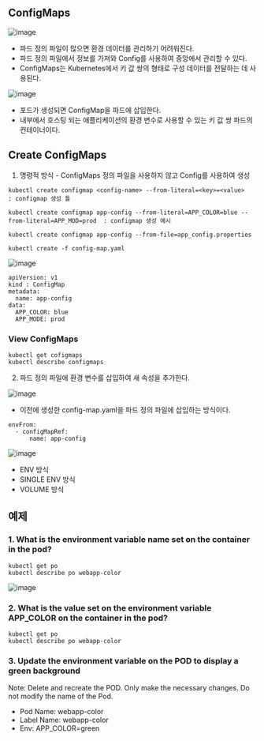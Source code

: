 ## ConfigMaps

![image](https://user-images.githubusercontent.com/81672260/169731244-02b85370-1f0f-4b94-aa26-055805aada3f.png)
- 파드 정의 파일이 많으면 환경 데이터를 관리하기 어려워진다.
- 파드 정의 파일에서 정보를 가져와 Config를 사용하여 중앙에서 관리할 수 있다.
- ConfigMaps는 Kubernetes에서 키 값 쌍의 형태로 구성 데이터를 전달하는 데 사용된다.



![image](https://user-images.githubusercontent.com/81672260/169731373-fe583033-d575-441f-bbd8-ac6b5d051dda.png)
- 포드가 생성되면 ConfigMap을 파드에 삽입한다.
- 내부에서 호스팅 되는 애플리케이션의 환경 변수로 사용할 수 있는 키 값 쌍 파드의 컨테이너이다.

## Create ConfigMaps

1. 명령적 방식 - ConfigMaps 정의 파일을 사용하지 않고 Config를 사용하여 생성

```
kubectl create configmap <config-name> --from-literal=<key>=<value>   : configmap 생성 틀

kubectl create configmap app-config --from-literal=APP_COLOR=blue --from-literal=APP_MOD=prod  : configmap 생성 예시

kubectl create configmap app-config --from-file=app_config.properties

kubectl create -f config-map.yaml

```

![image](https://user-images.githubusercontent.com/81672260/169744057-e743f873-4be8-456a-967b-1f78deee493a.png)

```
apiVersion: v1
kind : ConfigMap
metadata: 
  name: app-config
data:
  APP_COLOR: blue
  APP_MODE: prod
```

### View ConfigMaps

```
kubectl get cofigmaps
kubectl describe configmaps
```

2. 파드 정의 파일에 환경 변수를 삽입하여 새 속성을 추가한다.


![image](https://user-images.githubusercontent.com/81672260/169744543-ce0e1bdf-3097-4f58-8d99-90d4af4ded8a.png)

- 이전에 생성한 config-map.yaml을 파드 정의 파일에 삽입하는 방식이다.

```
envFrom:
  - configMapRef:
      name: app-config
```

![image](https://user-images.githubusercontent.com/81672260/169744821-c2d77da1-9dbb-4967-9678-567111ce583c.png)

- ENV 방식
- SINGLE ENV 방식
- VOLUME 방식

## 예제

### 1. What is the environment variable name set on the container in the pod?
```
kubectl get po
kubectl describe po webapp-color
```
![image](https://user-images.githubusercontent.com/81672260/169746266-80ed797a-f685-4f9a-82fc-aea05f2c48cf.png)

### 2. What is the value set on the environment variable APP_COLOR on the container in the pod?

```
kubectl get po
kubectl describe po webapp-color
```

### 3. Update the environment variable on the POD to display a green background
Note: Delete and recreate the POD. Only make the necessary changes. Do not modify the name of the Pod.


- Pod Name: webapp-color
- Label Name: webapp-color
- Env: APP_COLOR=green


